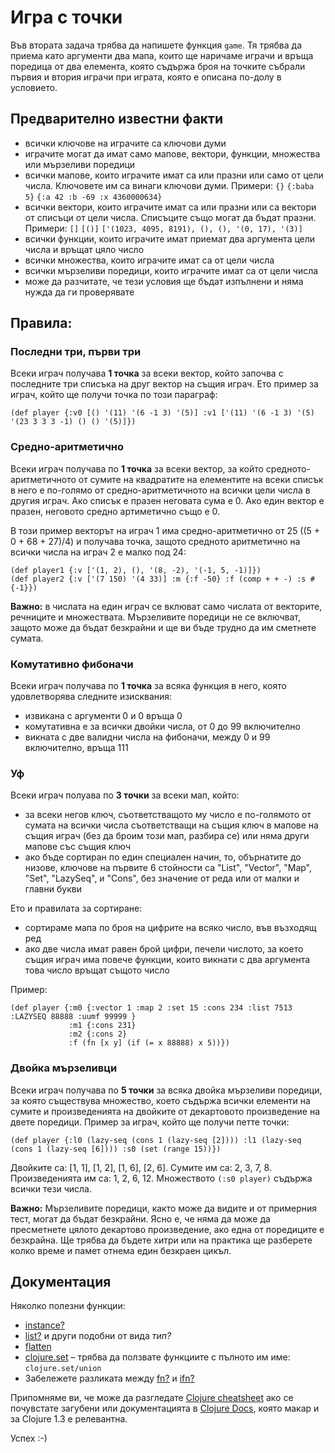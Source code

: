 # Игра с точки

Във втората задача трябва да напишете функция `game`. Тя трябва да приема като аргументи два мапа, които ще наричаме играчи и връща поредица от два елемента, която съдържа броя на точките събрали първия и втория играчи при играта, която е описана по-долу в условието.

## Предварително известни факти

* всички ключове на играчите са ключови думи
* играчите могат да имат само мапове, вектори, функции, множества или мързеливи поредици
* всички мапове, които играчите имат са или празни или само от цели числа. Ключовете им са винаги ключови думи. Примери: `{}` `{:baba 5}` `{:a 42 :b -69 :x 4360000634}`
* всички вектори, които играчите имат са или празни или са вектори от списъци от цели числа. Списъците също могат да бъдат празни. Примери: `[]` `[()]` `['(1023, 4095, 8191), (), (), '(0, 17), '(3)]`
* всички функции, които играчите имат приемат два аргумента цели числа и връщат цяло число
* всички множества, които играчите имат са от цели числа
* всички мързеливи поредици, които играчите имат са от цели числа
* може да разчитате, че тези условия ще бъдат изпълнени и няма нужда да ги проверявате

## Правила:

### Последни три, първи три

Всеки играч получава **1 точка** за всеки вектор, който започва с последните три списъка на друг вектор на същия играч. Ето пример за играч, който ще получи точка по този параграф:

    (def player {:v0 [() '(11) '(6 -1 3) '(5)] :v1 ['(11) '(6 -1 3) '(5) '(23 3 3 3 -1) () () '(5)]})

### Средно-аритметично

Всеки играч получава по **1 точка** за всеки вектор, за който средното-аритметичното от сумите на квадратите на елементите на всеки списък в него е по-голямо от средно-аритметичното на всички цели числа в другия играч. Ако списък е празен неговата сума е 0. Ако един вектор е празен, неговото средно артиметично също е 0.

В този пример векторът на играч 1 има средно-аритметично от 25 ((5 + 0 + 68 + 27)/4) и получава точка, защото средното аритметично на всички числа на играч 2 е малко под 24:

    (def player1 {:v ['(1, 2), (), '(8, -2), '(-1, 5, -1)]})
    (def player2 {:v ['(7 150) '(4 33)] :m {:f -50} :f (comp + + -) :s #{-1}})

**Важно:** в числата на един играч се вклюват само числата от векторите, речниците и множествата. Мързеливите поредици не се включват, защото може да бъдат безкрайни и ще ви бъде трудно да им сметнете сумата.

### Комутативно фибоначи

Всеки играч получава по **1 точка** за всяка функция в него, която удовлетворява следните изисквания:

* извикана с аргументи 0 и 0 връща 0
* комутативна e за всички двойки числа, от 0 до 99 включително
* викната с две валидни числа на фибоначи, между 0 и 99 включително, връща 111

### Уф

Всеки играч полуава по **3 точки** за всеки мап, който:

* за всеки негов ключ, съответстващото му число е по-голямото от сумата на всички числа съответстващи на същия ключ в мапове на същия играч (без да броим този мап, разбира се) или няма други мапове със същия ключ
* ако бъде сортиран по един специален начин, то, обърнатите до низове, ключове на първите 6 стойности са "List", "Vector", "Map", "Set", "LazySeq", и "Cons", без значение от реда или от малки и главни букви

Ето и правилата за сортиране:

* сортираме мапа по броя на цифрите на всяко число, във възходящ ред
* ако две числа имат равен брой цифри, печели числото, за което същия играч има повече функции, които викнати с два аргумента това число връщат същото число

Пример:

    (def player {:m0 {:vector 1 :map 2 :set 15 :cons 234 :list 7513 :LAZYSEQ 88888 :uumf 99999 }
                 :m1 {:cons 231}
				 :m2 {:cons 2}
				 :f (fn [x y] (if (= x 88888) x 5))})

### Двойка мързеливци

Всеки играч получава по **5 точки** за всяка двойка мързеливи поредици, за която съществува множество, което съдържа всички елементи на сумите и произведенията на двойките от декартовото произведение на двете поредици. Пример за играч, който ще получи петте точки:

    (def player {:l0 (lazy-seq (cons 1 (lazy-seq [2]))) :l1 (lazy-seq (cons 1 (lazy-seq [6]))) :s0 (set (range 15))})

Двойките са: [1, 1], [1, 2], [1, 6], [2, 6]. Сумите им са: 2, 3, 7, 8. Произведенията им са: 1, 2, 6, 12. Множеството `(:s0 player)` съдържа всички тези числа.

**Важно:** Мързеливите поредици, както може да видите и от примерния тест, могат да бъдат безкрайни. Ясно е, че няма да може да пресметнете цялото декартово произведение, ако една от поредиците е безкрайна. Ще трябва да бъдете хитри или на практика ще разберете колко време и памет отнема един безкраен цикъл.

## Документация

Няколко полезни функции:

* [instance?](http://clojuredocs.org/clojure_core/clojure.core/instance_q)
* [list?](http://clojuredocs.org/clojure_core/clojure.core/list_q) и други подобни от вида _тип?_
* [flatten](http://clojuredocs.org/clojure_core/clojure.core/flatten)
* [clojure.set](http://clojure.github.com/clojure/clojure.set-api.html#clojure.set) – трябва да ползвате функциите с пълното им име: `clojure.set/union`
* Забележете разликата между [fn?](http://clojuredocs.org/clojure_core/clojure.core/fn_q) и [ifn?](http://clojuredocs.org/clojure_core/clojure.core/ifn_q)

Припомняме ви, че може да разгледате [Clojure cheatsheet](http://clojure.org/cheatsheet) ако се почувстате загубени или документацията в [Clojure Docs](http://clojuredocs.org/quickref/Clojure%20Core), която макар и за Clojure 1.3 е релевантна.

Успех :-)

